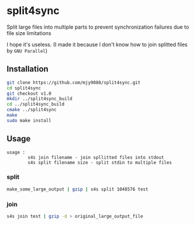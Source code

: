 # split4sync
Split large files into multiple parts to prevent synchronization failures due to file size limitations

I hope it's useless. (I made it because I don't know how to join splitted files by `GNU Parallel`)



## Installation

```bash
git clone https://github.com/mjy9088/split4sync.git
cd split4sync
git checkout v1.0
mkdir ../split4sync_build
cd ../split4sync_build
cmake ../split4sync
make
sudo make install
```



## Usage

```
usage :
        s4s join filename - join spllitted files into stdout
        s4s split filename size - split stdin to multiple files
```

### split

```bash
make_some_large_output | gzip | s4s split 1048576 test
```

### join

```bash
s4s join test | gzip -d > original_large_output_file
```


